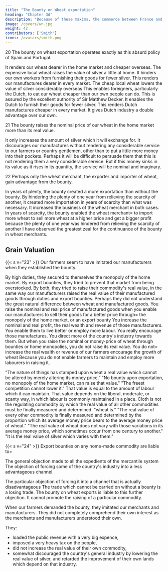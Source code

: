 ```yaml
---
title: "The Bounty on Wheat exportation"
heading: "Chapter 3d"
description: "Because of these maxims, the commerce between France and England has been subjected to so many discouragements and restraints"
image: /covers/wn.jpg
weight: 42
contributors: ['Smith']
icons: /avatars/smith.png
--- 
```



20 The bounty on wheat exportation operates exactly as this absurd policy of Spain and Portugal.

It renders our wheat dearer in the home market and cheaper overseas.
    The expensive local wheat raises the value of silver a little at home.
        It hinders our own workers from furnishing their goods for fewer silver.
        This renders our manufactures dearer in every market.
    The cheap local wheat lowers the value of silver considerably overseas
        This enables foreigners, particularly the Dutch, to eat our wheat cheaper than our own people can do.
            This is assured by the excellent authority of Sir Matthew Decker.
        It enables the Dutch to furnish their goods for fewer silver.
            This renders Dutch manufactures cheaper in every market.
            It gives Dutch industry a double advantage over our own.

21 The bounty raises the nominal price of our wheat in the home market more than its real value.

It only increases the amount of silver which it will exchange for.
It discourages our manufactures without rendering any considerable service to our farmers or country gentlemen, other than to put a little more money into their pockets.
    Perhaps it will be difficult to persuade them that this is not rendering them a very considerable service.
    But if this money sinks in its value as it rises in its quantity, the service will be nominal and imaginary.

22 Perhaps only the wheat merchant, the exporter and importer of wheat, gain advantage from the bounty.

In years of plenty, the bounty created a more exportation than without the bounty.
By hindering the plenty of one year from relieving the scarcity of another, it created more importation in years of scarcity than what was necessary.
It increased the business of the wheat merchant in both cases.
In years of scarcity, the bounty enabled the wheat merchant= 
    to import more wheat
    to sell more wheat at a higher price and get a bigger profit because the plenty of one year was hindered from relieving the scarcity of another
I have observed the greatest zeal for the continuance of the bounty in wheat merchants.



## Grain Valuation

{{< s v="23" >}} Our farmers seem to have imitated our manufacturers when they established the bounty.

By high duties, they secured to themselves the monopoly of the home market.
By export bounties, they tried to prevent that market from being overstocked.
    By both, they tried to raise their commodity's real value, in the same way our manufacturers raised the real value of their manufactured goods through duties and export bounties.
Perhaps they did not understand the great natural difference between wheat and manufactured goods.
    You raise the nominal and real price of manufactured goods when you enable our manufacturers to sell their goods for a better price through= 
        the monopoly of the home market, or
        an export bounty
    You increase the nominal and real profit, the real wealth and revenue of those manufacturers.
        You enable them to live better or employ more labour.
        You really encourage those manufactures.
        You direct more of the country's industry towards them.
    But when you raise the nominal or money-price of wheat through bounties or home monopolies, you do not raise its real value.
        You do not= 
            increase the real wealth or revenue of our farmers
            encourage the growth of wheat
                Because you do not enable farmers to maintain and employ more labourers in raising it.

"The nature of things has stamped upon wheat a real value which cannot be altered by merely altering its money price."
    "No bounty upon exportation, no monopoly of the home market, can raise that value."
    "The freest competition cannot lower it."
    That value is equal to the amount of labour which it can maintain.
    That value depends on the liberal, moderate, or scanty way, in which labour is commonly maintained in a place.
Cloth is not the regulating commodity by which the real value of all other commodities must be finally measured and determined.
    "wheat is."
"The real value of every other commodity is finally measured and determined by the proportion which its average money price bears to the average money price of wheat."
    "The real value of wheat does not vary with those variations in its average money price, which sometimes occur from one century to another."
    "It is the real value of silver which varies with them."


{{< s v="24" >}} Export bounties on any home-made commodity are liable to= 

The general objection made to all the expedients of the mercantile system
    The objection of forcing some of the country's industry into a less advantageous channel.

The particular objection of forcing it into a channel that is actually disadvantageous
    The trade which cannot be carried on without a bounty is a losing trade.
    The bounty on wheat exports is liable to this further objection.
    It cannot promote the raising of a particular commodity.

When our farmers demanded the bounty, they imitated our merchants and manufacturers. They did not completely comprehend their own interest as the merchants and manufacturers understood their own.

They:
- loaded the public revenue with a very big expence,
- imposed a very heavy tax on the people,
- did not increase the real value of their own commodity,
- somewhat discouraged the country's general industry by lowering the real value of silver, and
retarded the improvement of their own lands which depend on that industry.

